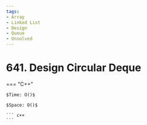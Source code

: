 ```yaml
---
tags:
- Array
- Linked List
- Design
- Queue
- Unsolved
---
```



# 641. Design Circular Deque

=== "C++"

    $Time: O()$

    $Space: O()$

    ``` c++
    ```